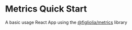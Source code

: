 # Metrics Quick Start
A basic usage React App using the [@figliolia/metrics](https://www.npmjs.com/package/@figliolia/metrics) library